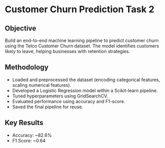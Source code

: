 # Customer Churn Prediction Task 2

## Objective
Build an end-to-end machine learning pipeline to predict customer churn using the Telco Customer Churn dataset. The model identifies customers likely to leave, helping businesses with retention strategies.

## Methodology
- Loaded and preprocessed the dataset (encoding categorical features, scaling numerical features).
- Developed a Logistic Regression model within a Scikit-learn pipeline.
- Tuned hyperparameters using GridSearchCV.
- Evaluated performance using accuracy and F1-score.
- Saved the final pipeline for reuse.

## Key Results
- Accuracy: ~82.6%
- F1 Score: ~0.64


